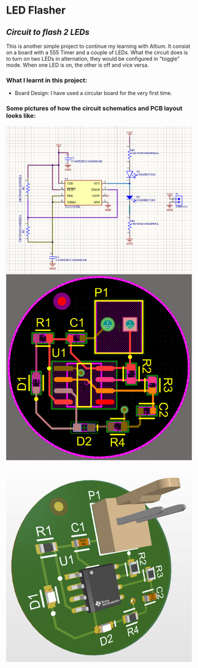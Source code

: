 # LED Flasher
## _Circuit to flash 2 LEDs_

This is another simple project to continue my learning with Altium. It consist on a board with a 555 Timer and a couple of LEDs. What the circuit does is to turn on two LEDs in alternation, they would be configured in "toggle" mode. When one LED is on, the other is off and vice versa.

### What I learnt in this project:

- Board Design: I have used a circular board for the very first time.

### Some pictures of how the circuit schematics and PCB layout looks like:

![Alt text](images/Schematic.PNG?raw=true "Circuit Schematic")
![Alt text](images/2D-PCB-Image.PNG?raw=true "2D PCB Layout")
![Alt text](images/3D-PCB-Image.PNG?raw=true "3D PCB Layout")